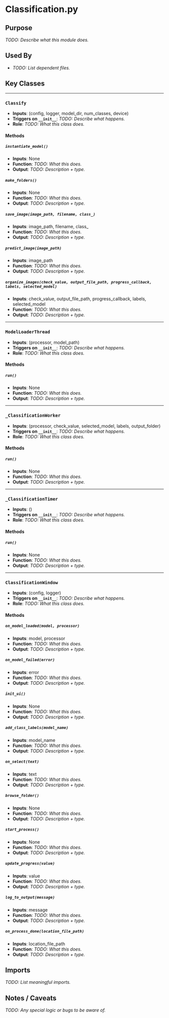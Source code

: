 # Classification.py

## Purpose
_TODO: Describe what this module does._

## Used By
- _TODO: List dependent files._

## Key Classes

---

### `Classify`
- **Inputs**: (config, logger, model_dir, num_classes, device)
- **Triggers on `__init__`**: _TODO: Describe what happens._
- **Role**: _TODO: What this class does._

#### Methods

##### `instantiate_model()`
- **Inputs**: None
- **Function**: _TODO: What this does._
- **Output**: _TODO: Description + type._

##### `make_folders()`
- **Inputs**: None
- **Function**: _TODO: What this does._
- **Output**: _TODO: Description + type._

##### `save_image(image_path, filename, class_)`
- **Inputs**: image_path, filename, class_
- **Function**: _TODO: What this does._
- **Output**: _TODO: Description + type._

##### `predict_image(image_path)`
- **Inputs**: image_path
- **Function**: _TODO: What this does._
- **Output**: _TODO: Description + type._

##### `organize_images(check_value, output_file_path, progress_callback, labels, selected_model)`
- **Inputs**: check_value, output_file_path, progress_callback, labels, selected_model
- **Function**: _TODO: What this does._
- **Output**: _TODO: Description + type._

---

### `ModelLoaderThread`
- **Inputs**: (processor, model_path)
- **Triggers on `__init__`**: _TODO: Describe what happens._
- **Role**: _TODO: What this class does._

#### Methods

##### `run()`
- **Inputs**: None
- **Function**: _TODO: What this does._
- **Output**: _TODO: Description + type._

---

### `_ClassificationWorker`
- **Inputs**: (processor, check_value, selected_model, labels, output_folder)
- **Triggers on `__init__`**: _TODO: Describe what happens._
- **Role**: _TODO: What this class does._

#### Methods

##### `run()`
- **Inputs**: None
- **Function**: _TODO: What this does._
- **Output**: _TODO: Description + type._

---

### `_ClassificationTimer`
- **Inputs**: ()
- **Triggers on `__init__`**: _TODO: Describe what happens._
- **Role**: _TODO: What this class does._

#### Methods

##### `run()`
- **Inputs**: None
- **Function**: _TODO: What this does._
- **Output**: _TODO: Description + type._

---

### `ClassificationWindow`
- **Inputs**: (config, logger)
- **Triggers on `__init__`**: _TODO: Describe what happens._
- **Role**: _TODO: What this class does._

#### Methods

##### `on_model_loaded(model, processor)`
- **Inputs**: model, processor
- **Function**: _TODO: What this does._
- **Output**: _TODO: Description + type._

##### `on_model_failed(error)`
- **Inputs**: error
- **Function**: _TODO: What this does._
- **Output**: _TODO: Description + type._

##### `init_ui()`
- **Inputs**: None
- **Function**: _TODO: What this does._
- **Output**: _TODO: Description + type._

##### `add_class_labels(model_name)`
- **Inputs**: model_name
- **Function**: _TODO: What this does._
- **Output**: _TODO: Description + type._

##### `on_select(text)`
- **Inputs**: text
- **Function**: _TODO: What this does._
- **Output**: _TODO: Description + type._

##### `browse_folder()`
- **Inputs**: None
- **Function**: _TODO: What this does._
- **Output**: _TODO: Description + type._

##### `start_process()`
- **Inputs**: None
- **Function**: _TODO: What this does._
- **Output**: _TODO: Description + type._

##### `update_progress(value)`
- **Inputs**: value
- **Function**: _TODO: What this does._
- **Output**: _TODO: Description + type._

##### `log_to_output(message)`
- **Inputs**: message
- **Function**: _TODO: What this does._
- **Output**: _TODO: Description + type._

##### `on_process_done(location_file_path)`
- **Inputs**: location_file_path
- **Function**: _TODO: What this does._
- **Output**: _TODO: Description + type._


## Imports
_TODO: List meaningful imports._

## Notes / Caveats
_TODO: Any special logic or bugs to be aware of._
